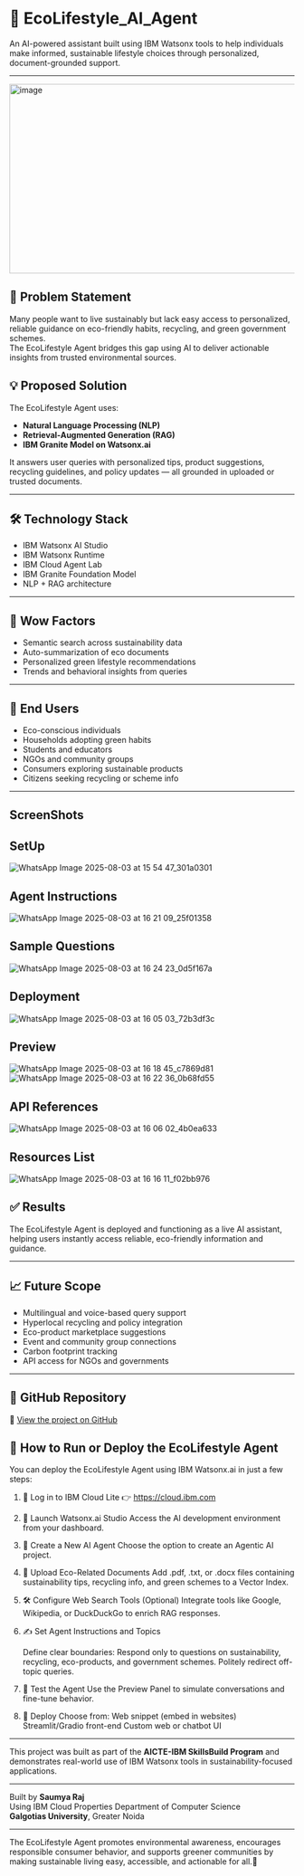 # 🌿 EcoLifestyle_AI_Agent

An AI-powered assistant built using IBM Watsonx tools to help individuals make informed, sustainable lifestyle choices through personalized, document-grounded support.

---
<img width="600" height="335" alt="image" src="https://github.com/user-attachments/assets/f624de50-dd2f-4fde-bdac-1b01d5372320" />


## 📌 Problem Statement

Many people want to live sustainably but lack easy access to personalized, reliable guidance on eco-friendly habits, recycling, and green government schemes.  
The EcoLifestyle Agent bridges this gap using AI to deliver actionable insights from trusted environmental sources.

## 💡 Proposed Solution

The EcoLifestyle Agent uses:
- **Natural Language Processing (NLP)**
- **Retrieval-Augmented Generation (RAG)**
- **IBM Granite Model on Watsonx.ai**

It answers user queries with personalized tips, product suggestions, recycling guidelines, and policy updates — all grounded in uploaded or trusted documents.

---

## 🛠️ Technology Stack

- IBM Watsonx AI Studio  
- IBM Watsonx Runtime  
- IBM Cloud Agent Lab  
- IBM Granite Foundation Model  
- NLP + RAG architecture  

---

## 🌟 Wow Factors

- Semantic search across sustainability data  
- Auto-summarization of eco documents  
- Personalized green lifestyle recommendations  
- Trends and behavioral insights from queries  

---

## 👥 End Users

- Eco-conscious individuals  
- Households adopting green habits  
- Students and educators  
- NGOs and community groups  
- Consumers exploring sustainable products  
- Citizens seeking recycling or scheme info  

---

## ScreenShots

## SetUp
![WhatsApp Image 2025-08-03 at 15 54 47_301a0301](https://github.com/user-attachments/assets/dd62ad73-cb0b-4c6b-b253-1cdbbcb88262)

## Agent Instructions
![WhatsApp Image 2025-08-03 at 16 21 09_25f01358](https://github.com/user-attachments/assets/6a3320e0-b1c0-4d41-8395-9f17060371bc)

## Sample Questions
![WhatsApp Image 2025-08-03 at 16 24 23_0d5f167a](https://github.com/user-attachments/assets/8017f55a-fa24-432a-acd3-d385acec73c3)

## Deployment 
![WhatsApp Image 2025-08-03 at 16 05 03_72b3df3c](https://github.com/user-attachments/assets/be17ade3-27d2-45c1-a0c9-82f5d88f5043)

## Preview
![WhatsApp Image 2025-08-03 at 16 18 45_c7869d81](https://github.com/user-attachments/assets/56e4a73b-8de4-42e5-ae54-08c8e692b150)
![WhatsApp Image 2025-08-03 at 16 22 36_0b68fd55](https://github.com/user-attachments/assets/bf61e05e-db85-417f-baee-460d79574e0b)

## API References
![WhatsApp Image 2025-08-03 at 16 06 02_4b0ea633](https://github.com/user-attachments/assets/3f4bf73f-db94-4fbe-b667-452533ff8a2e)

## Resources List
![WhatsApp Image 2025-08-03 at 16 16 11_f02bb976](https://github.com/user-attachments/assets/be765c1c-290f-419f-9998-a80f15194a90)




## ✅ Results

The EcoLifestyle Agent is deployed and functioning as a live AI assistant, helping users instantly access reliable, eco-friendly information and guidance.

---

## 📈 Future Scope

- Multilingual and voice-based query support  
- Hyperlocal recycling and policy integration  
- Eco-product marketplace suggestions  
- Event and community group connections  
- Carbon footprint tracking  
- API access for NGOs and governments  

---

## 📎 GitHub Repository

🔗 [View the project on GitHub](https://github.com/rajsaumyaa/EcoLifestyle_AI_Agent.git)

## 🚀 How to Run or Deploy the EcoLifestyle Agent

You can deploy the EcoLifestyle Agent using IBM Watsonx.ai in just a few steps:

1. 🔐 Log in to IBM Cloud Lite
    👉 https://cloud.ibm.com

2. 🧠 Launch Watsonx.ai Studio
   Access the AI development environment from your dashboard.

3. 🤖 Create a New AI Agent
   Choose the option to create an Agentic AI project.

4. 📄 Upload Eco-Related Documents
   Add .pdf, .txt, or .docx files containing sustainability tips, recycling info, and green schemes to a Vector Index.

5. 🛠️ Configure Web Search Tools (Optional)
  Integrate tools like Google, Wikipedia, or DuckDuckGo to enrich RAG responses.

6. ✍️ Set Agent Instructions and Topics

   Define clear boundaries:
   Respond only to questions on sustainability, recycling, eco-products, and government schemes.
   Politely redirect off-topic queries.

8. 🧪 Test the Agent
    Use the Preview Panel to simulate conversations and fine-tune behavior.

9. 🚀 Deploy
  Choose from:
  Web snippet (embed in websites)
  Streamlit/Gradio front-end
  Custom web or chatbot UI



---


This project was built as part of the **AICTE-IBM SkillsBuild Program** and demonstrates real-world use of IBM Watsonx tools in sustainability-focused applications.

---

Built by **Saumya Raj**  
Using IBM Cloud Properties
Department of Computer Science  
**Galgoti​as University**, Greater Noida  

---
The EcoLifestyle Agent promotes environmental awareness, encourages responsible consumer behavior, and supports greener communities by making sustainable living easy, accessible, and actionable for all.🌱

